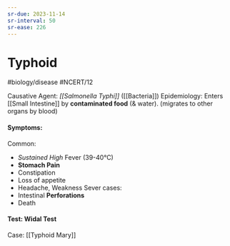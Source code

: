 ```yaml
---
sr-due: 2023-11-14
sr-interval: 50
sr-ease: 226
---
```

# Typhoid
#biology/disease #NCERT/12 

Causative Agent: *[[Salmonella Typhi]]* ([[Bacteria]])
Epidemiology: Enters [[Small Intestine]] by **contaminated food** (& water). 
(migrates to other organs by blood)

#### Symptoms:
Common:
- *Sustained High* Fever (39-40°C)
- **Stomach Pain**
- Constipation
- Loss of appetite
- Headache, Weakness 
Sever cases:
- Intestinal **Perforations** 
- Death

#### Test: **Widal Test**

Case: [[Typhoid Mary]]